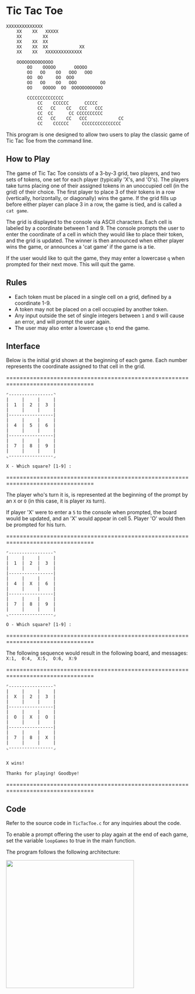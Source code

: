 # Tic Tac Toe
```
XXXXXXXXXXXXXX                      
    XX    XX   XXXXX                
    XX        XX                    
    XX    XX  XX                    
    XX    XX  XX            XX        
    XX    XX   XXXXXXXXXXXXXX 

    OOOOOOOOOOOOOO                      
        OO    OOOOO       OOOOO          
        OO   OO    OO   OOO   OOO        
        OO  OO     OO  OOO               
        OO   OO    OO   OOO         OO   
        OO    OOOOO  OO  OOOOOOOOOOOO    

        CCCCCCCCCCCCCC                      
            CC    CCCCCC      CCCCC           
            CC   CC    CC   CCC   CCC         
            CC  CC      CC CCCCCCCCCC         
            CC   CC    CC   CCC            CC 
            CC    CCCCCC     CCCCCCCCCCCCCCC  
```
This program is one designed to allow two users to play the classic game of 
Tic Tac Toe from the command line. 

## How to Play

The game of Tic Tac Toe consists of a 3-by-3 grid, two players, and two sets
of tokens, one set for each player (typically 'X's, and 'O's). The players take
turns placing one of their assigned tokens in an unoccupied cell (in the grid)
of their choice. The first player to place 3 of their tokens in a row 
(vertically, horizontally, or diagonally) wins the game. If the grid fills up 
before either player can place 3 in a row, the game is tied, and is called a 
```cat game```.

The grid is displayed to the console via ASCII characters. Each cell is labeled
by a coordinate between 1 and 9. The console prompts the user to enter the 
coordinate of a cell in which they would like to place their token, and the
grid is updated. The winner is then announced when either player wins the game,
or announces a 'cat game' if the game is a tie.

If the user would like to quit the game, they may enter a lowercase `q` when 
prompted for their next move. This will quit the game.

## Rules

- Each token must be placed in a single cell on a grid, defined by a coordinate
  1-9.
- A token may not be placed on a cell occupied by another token.
- Any input outside the set of single integers between `1` and `9` will cause an
error, and will prompt the user again.
- The user may also enter a lowercase `q` to end the game.

## Interface

Below is the initial grid shown at the beginning of each game. Each number
represents the coordinate assigned to that cell in the grid.

================================================================================
```
⌜-----------------⌝
|     |     |     |
|  1  |  2  |  3  |
|     |     |     |
|-----------------|
|     |     |     |
|  4  |  5  |  6  |
|     |     |     |
|-----------------|
|     |     |     |
|  7  |  8  |  9  |
|     |     |     |
⌞-----------------⌟

X - Which square? [1-9] : 
```
================================================================================

The player who's turn it is, is represented at the beginning of the prompt by
an `X` or `O` (in this case, it is player `X`s turn).

If player 'X' were to enter a `5` to the console when prompted, the board would
be updated, and an 'X' would appear in cell 5. Player 'O' would then be prompted
for his turn.

================================================================================
```
⌜-----------------⌝
|     |     |     |
|  1  |  2  |  3  |
|     |     |     |
|-----------------|
|     |     |     |
|  4  |  X  |  6  |
|     |     |     |
|-----------------|
|     |     |     |
|  7  |  8  |  9  |
|     |     |     |
⌞-----------------⌟

O - Which square? [1-9] : 
```
================================================================================

The following sequence would result in the following board, and messages:
`X:1, 
O:4, 
X:5, 
O:6, 
X:9 `

================================================================================
```
⌜-----------------⌝
|     |     |     |
|  X  |  2  |  3  |
|     |     |     |
|-----------------|
|     |     |     |
|  O  |  X  |  O  |
|     |     |     |
|-----------------|
|     |     |     |
|  7  |  8  |  X  |
|     |     |     |
⌞-----------------⌟


X wins!

Thanks for playing! Goodbye!
```
================================================================================

## Code 

Refer to the source code in `TicTacToe.c` for any inquiries about the code. 

To enable a prompt offering the user to play again at the end of each game, set
the variable `loopGames` to true in the main function.

The program follows the following architecture:

<img src="flow-chart.png" width="350"/>

